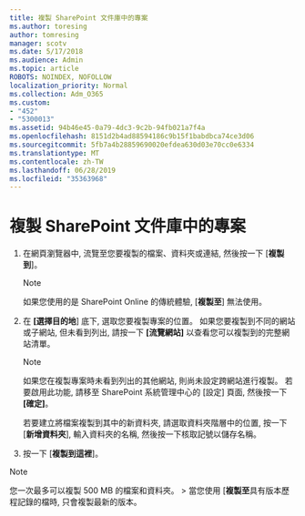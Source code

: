 ```yaml
---
title: 複製 SharePoint 文件庫中的專案
ms.author: toresing
author: tomresing
manager: scotv
ms.date: 5/17/2018
ms.audience: Admin
ms.topic: article
ROBOTS: NOINDEX, NOFOLLOW
localization_priority: Normal
ms.collection: Adm_O365
ms.custom:
- "452"
- "5300013"
ms.assetid: 94b46e45-0a79-4dc3-9c2b-94fb021a7f4a
ms.openlocfilehash: 8151d2b4ad88594186c9b15f1babdbca74ce3d06
ms.sourcegitcommit: 5fb7a4b28859690020efdea630d03e70cc0e6334
ms.translationtype: MT
ms.contentlocale: zh-TW
ms.lasthandoff: 06/28/2019
ms.locfileid: "35363968"
---
```

# <a name="copy-items-in-a-sharepoint-document-library"></a>複製 SharePoint 文件庫中的專案

1. 在網頁瀏覽器中, 流覽至您要複製的檔案、資料夾或連結, 然後按一下 [**複製到**]。

    > [!NOTE]
    > 如果您使用的是 SharePoint Online 的傳統體驗, [**複製至**] 無法使用。
  
2. 在 **[選擇目的地**] 底下, 選取您要複製專案的位置。 如果您要複製到不同的網站或子網站, 但未看到列出, 請按一下 **[流覽網站]** 以查看您可以複製到的完整網站清單。

    > [!NOTE]
    > 如果您在複製專案時未看到列出的其他網站, 則尚未設定跨網站進行複製。 若要啟用此功能, 請移至 SharePoint 系統管理中心的 [設定] 頁面, 然後按一下 **[確定]**。
  
    若要建立將檔案複製到其中的新資料夾, 請選取資料夾階層中的位置, 按一下 [**新增資料夾**], 輸入資料夾的名稱, 然後按一下核取記號以儲存名稱。

3. 按一下 [**複製到這裡**]。

> [!NOTE]
> 您一次最多可以複製 500 MB 的檔案和資料夾。 > 當您使用 [**複製至**具有版本歷程記錄的檔時, 只會複製最新的版本。
  